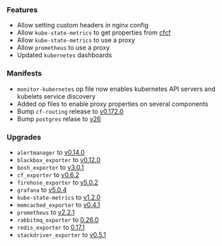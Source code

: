 ### Features

* Allow setting custom headers in nginx config
* Allow `kube-state-metrics` to get properties from [cfcf](https://docs-cfcr.cfapps.io/)
* Allow `kube-state-metrics` to use a proxy
* Allow `prometheus` to use a proxy
* Updated `kubernetes` dashboards

### Manifests

* `monitor-kubernetes` op file now enables kubernetes API servers and kubelets service discovery
* Added op files to enable proxy properties on several components
* Bump `cf-routing` release to [v0.172.0](https://github.com/cloudfoundry/routing-release/releases/tag/0.172.0)
* Bump `postgres` relase to [v26](https://github.com/cloudfoundry/postgres-release/releases/tag/v26)

### Upgrades

* `alertmanager` to [v0.14.0](https://github.com/prometheus/alertmanager/releases/tag/v0.14.0)
* `blackbox_exporter` to [v0.12.0](https://github.com/prometheus/blackbox_exporter/releases/tag/v0.12.0)
* `bosh_exporter` to [v3.0.1](https://github.com/bosh-prometheus/bosh_exporter/releases/tag/v3.0.1)
* `cf_exporter` to [v0.6.2](https://github.com/bosh-prometheus/cf_exporter/releases/tag/v0.6.2)
* `firehose_exporter` to [v5.0.2](https://github.com/bosh-prometheus/firehose_exporter/releases/tag/v5.0.2)
* `grafana` to [v5.0.4](https://github.com/grafana/grafana/releases/tag/v5.0.4)
* `kube-state-metrics` to [v1.2.0](https://github.com/kubernetes/kube-state-metrics/releases/tag/v1.2.0)
* `memcached_exporter` to [v0.4.1](https://github.com/prometheus/memcached_exporter/releases/tag/v0.4.1)
* `prometheus` to [v2.2.1](https://github.com/prometheus/prometheus/releases/tag/v2.2.1)
* `rabbitmq_exporter` to [0.26.0](https://github.com/kbudde/rabbitmq_exporter/releases/tag/v0.26.0)
* `redis_exporter` to [0.17.1](https://github.com/oliver006/redis_exporter/releases/tag/v0.17.1)
* `stackdriver_exporter` to [v0.5.1](https://github.com/frodenas/stackdriver_exporter/releases/tag/v0.5.1)
